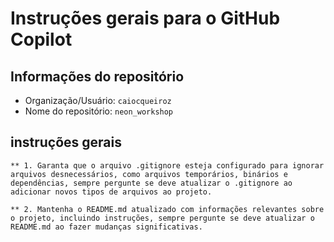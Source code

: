 # Instruções gerais para o GitHub Copilot

## Informações do repositório
- Organização/Usuário: `caiocqueiroz`
- Nome do repositório: `neon_workshop`

## instruções gerais

    ** 1. Garanta que o arquivo .gitignore esteja configurado para ignorar arquivos desnecessários, como arquivos temporários, binários e dependências, sempre pergunte se deve atualizar o .gitignore ao adicionar novos tipos de arquivos ao projeto.

    ** 2. Mantenha o README.md atualizado com informações relevantes sobre o projeto, incluindo instruções, sempre pergunte se deve atualizar o README.md ao fazer mudanças significativas.
